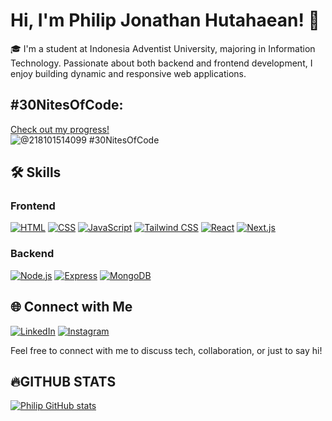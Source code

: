 # Hi, I'm Philip Jonathan Hutahaean! 👋

🎓 I'm a student at Indonesia Adventist University, majoring in Information Technology. Passionate about both backend and frontend development, I enjoy building dynamic and responsive web applications.
## #30NitesOfCode:
  [Check out my progress!](https://www.codedex.io/@218101514099/30-nites-of-code)  
  ![@218101514099 #30NitesOfCode](https://www.codedex.io/api/petStatus?user=218101514099)

## 🛠 Skills

### Frontend
[![HTML](https://img.shields.io/badge/-HTML5-E34F26?style=flat-square&logo=html5&logoColor=white)](https://developer.mozilla.org/en-US/docs/Web/HTML)
[![CSS](https://img.shields.io/badge/-CSS3-1572B6?style=flat-square&logo=css3&logoColor=white)](https://developer.mozilla.org/en-US/docs/Web/CSS)
[![JavaScript](https://img.shields.io/badge/-JavaScript-F7DF1E?style=flat-square&logo=javascript&logoColor=black)](https://developer.mozilla.org/en-US/docs/Web/JavaScript)
[![Tailwind CSS](https://img.shields.io/badge/-Tailwind_CSS-38B2AC?style=flat-square&logo=tailwind-css&logoColor=white)](https://tailwindcss.com/)
[![React](https://img.shields.io/badge/-React-61DAFB?style=flat-square&logo=react&logoColor=black)](https://reactjs.org/)
[![Next.js](https://img.shields.io/badge/-Next.js-000000?style=flat-square&logo=next-dot-js&logoColor=white)](https://nextjs.org/)

### Backend
[![Node.js](https://img.shields.io/badge/-Node.js-339933?style=flat-square&logo=node-dot-js&logoColor=white)](https://nodejs.org/)
[![Express](https://img.shields.io/badge/-Express-000000?style=flat-square&logo=express&logoColor=white)](https://expressjs.com/)
[![MongoDB](https://img.shields.io/badge/-MongoDB-47A248?style=flat-square&logo=mongodb&logoColor=white)](https://www.mongodb.com/)

## 🌐 Connect with Me

[![LinkedIn](https://img.shields.io/badge/-LinkedIn-blue?style=flat-square&logo=linkedin&logoColor=white)](https://www.linkedin.com/in/philipjonathanhutahaean/)
[![Instagram](https://img.shields.io/badge/-Instagram-E4405F?style=flat-square&logo=instagram&logoColor=white)](https://www.instagram.com/philipjh_)

Feel free to connect with me to discuss tech, collaboration, or just to say hi!

## 🔥GITHUB STATS
[![Philip GitHub stats](https://github-readme-stats.vercel.app/api?username=Philiphutahaean&show_icons=true&theme=radical)](https://github.com/anuraghazra/github-readme-stats)
